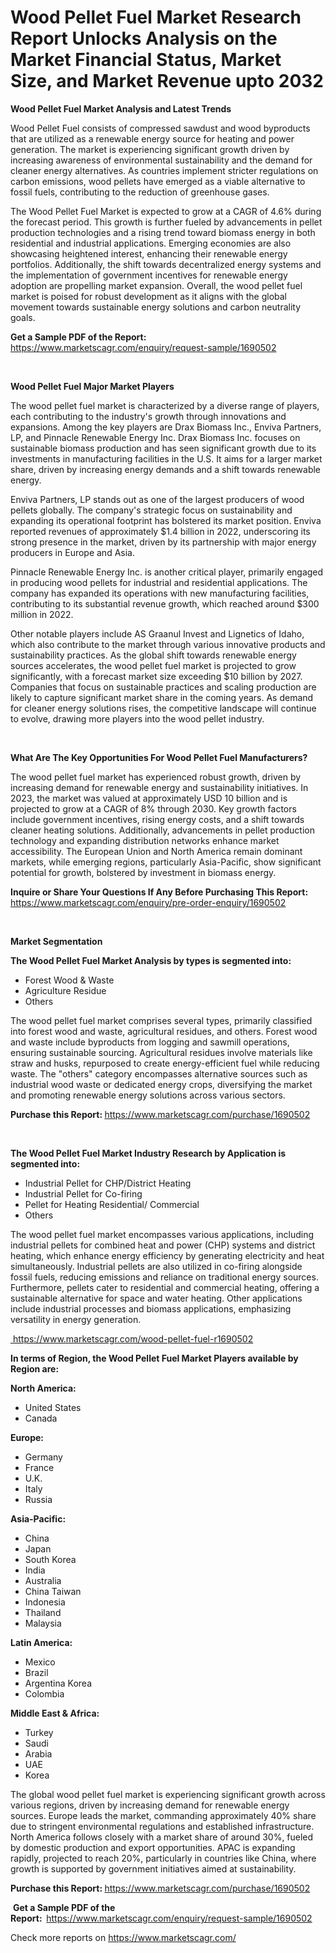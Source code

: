 <p><h1>Wood Pellet Fuel Market Research Report Unlocks Analysis on the Market Financial Status, Market Size, and Market Revenue upto 2032</h1></p><p><strong>Wood Pellet Fuel Market Analysis and Latest Trends</strong></p>
<p><p>Wood Pellet Fuel consists of compressed sawdust and wood byproducts that are utilized as a renewable energy source for heating and power generation. The market is experiencing significant growth driven by increasing awareness of environmental sustainability and the demand for cleaner energy alternatives. As countries implement stricter regulations on carbon emissions, wood pellets have emerged as a viable alternative to fossil fuels, contributing to the reduction of greenhouse gases.</p><p>The Wood Pellet Fuel Market is expected to grow at a CAGR of 4.6% during the forecast period. This growth is further fueled by advancements in pellet production technologies and a rising trend toward biomass energy in both residential and industrial applications. Emerging economies are also showcasing heightened interest, enhancing their renewable energy portfolios. Additionally, the shift towards decentralized energy systems and the implementation of government incentives for renewable energy adoption are propelling market expansion. Overall, the wood pellet fuel market is poised for robust development as it aligns with the global movement towards sustainable energy solutions and carbon neutrality goals.</p></p>
<p><strong>Get a Sample PDF of the Report:&nbsp;</strong> <a href="https://www.marketscagr.com/enquiry/request-sample/1690502?utm_campaign=2294&utm_medium=2&utm_source=Github&utm_content=ia&utm_term=26032025&utm_id=wood-pellet-fuel">https://www.marketscagr.com/enquiry/request-sample/1690502</a></p>
<p>&nbsp;</p>
<p><strong>Wood Pellet Fuel Major Market Players</strong></p>
<p><p>The wood pellet fuel market is characterized by a diverse range of players, each contributing to the industry's growth through innovations and expansions. Among the key players are Drax Biomass Inc., Enviva Partners, LP, and Pinnacle Renewable Energy Inc. Drax Biomass Inc. focuses on sustainable biomass production and has seen significant growth due to its investments in manufacturing facilities in the U.S. It aims for a larger market share, driven by increasing energy demands and a shift towards renewable energy.</p><p>Enviva Partners, LP stands out as one of the largest producers of wood pellets globally. The company's strategic focus on sustainability and expanding its operational footprint has bolstered its market position. Enviva reported revenues of approximately $1.4 billion in 2022, underscoring its strong presence in the market, driven by its partnership with major energy producers in Europe and Asia.</p><p>Pinnacle Renewable Energy Inc. is another critical player, primarily engaged in producing wood pellets for industrial and residential applications. The company has expanded its operations with new manufacturing facilities, contributing to its substantial revenue growth, which reached around $300 million in 2022. </p><p>Other notable players include AS Graanul Invest and Lignetics of Idaho, which also contribute to the market through various innovative products and sustainability practices. As the global shift towards renewable energy sources accelerates, the wood pellet fuel market is projected to grow significantly, with a forecast market size exceeding $10 billion by 2027. Companies that focus on sustainable practices and scaling production are likely to capture significant market share in the coming years. As demand for cleaner energy solutions rises, the competitive landscape will continue to evolve, drawing more players into the wood pellet industry.</p></p>
<p>&nbsp;</p>
<p><strong>What Are The Key Opportunities For Wood Pellet Fuel Manufacturers?</strong></p>
<p><p>The wood pellet fuel market has experienced robust growth, driven by increasing demand for renewable energy and sustainability initiatives. In 2023, the market was valued at approximately USD 10 billion and is projected to grow at a CAGR of 8% through 2030. Key growth factors include government incentives, rising energy costs, and a shift towards cleaner heating solutions. Additionally, advancements in pellet production technology and expanding distribution networks enhance market accessibility. The European Union and North America remain dominant markets, while emerging regions, particularly Asia-Pacific, show significant potential for growth, bolstered by investment in biomass energy.</p></p>
<p><strong>Inquire or Share Your Questions If Any Before Purchasing This Report:</strong> <a href="https://www.marketscagr.com/enquiry/pre-order-enquiry/1690502?utm_campaign=2294&utm_medium=2&utm_source=Github&utm_content=ia&utm_term=26032025&utm_id=wood-pellet-fuel">https://www.marketscagr.com/enquiry/pre-order-enquiry/1690502</a></p>
<p>&nbsp;</p>
<p><strong>Market Segmentation</strong></p>
<p><strong>The Wood Pellet Fuel Market Analysis by types is segmented into:</strong></p>
<p><ul><li>Forest Wood & Waste</li><li>Agriculture Residue</li><li>Others</li></ul></p>
<p><p>The wood pellet fuel market comprises several types, primarily classified into forest wood and waste, agricultural residues, and others. Forest wood and waste include byproducts from logging and sawmill operations, ensuring sustainable sourcing. Agricultural residues involve materials like straw and husks, repurposed to create energy-efficient fuel while reducing waste. The "others" category encompasses alternative sources such as industrial wood waste or dedicated energy crops, diversifying the market and promoting renewable energy solutions across various sectors.</p></p>
<p><strong>Purchase this Report:&nbsp;</strong><a href="https://www.marketscagr.com/purchase/1690502?utm_campaign=2294&utm_medium=2&utm_source=Github&utm_content=ia&utm_term=26032025&utm_id=wood-pellet-fuel">https://www.marketscagr.com/purchase/1690502</a></p>
<p>&nbsp;</p>
<p><strong>The Wood Pellet Fuel Market Industry Research by Application is segmented into:</strong></p>
<p><ul><li>Industrial Pellet for CHP/District Heating</li><li>Industrial Pellet for Co-firing</li><li>Pellet for Heating Residential/ Commercial</li><li>Others</li></ul></p>
<p><p>The wood pellet fuel market encompasses various applications, including industrial pellets for combined heat and power (CHP) systems and district heating, which enhance energy efficiency by generating electricity and heat simultaneously. Industrial pellets are also utilized in co-firing alongside fossil fuels, reducing emissions and reliance on traditional energy sources. Furthermore, pellets cater to residential and commercial heating, offering a sustainable alternative for space and water heating. Other applications include industrial processes and biomass applications, emphasizing versatility in energy generation.</p></p>
<p><a href="https://www.marketscagr.com/wood-pellet-fuel-r1690502?utm_campaign=2294&utm_medium=2&utm_source=Github&utm_content=ia&utm_term=26032025&utm_id=wood-pellet-fuel">&nbsp;https://www.marketscagr.com/wood-pellet-fuel-r1690502</a></p>
<p><strong>In terms of Region, the Wood Pellet Fuel Market Players available by Region are:</strong></p>
<p>
    <p> <strong> North America: </strong>
        <ul>
            <li>United States</li>
            <li>Canada</li>
        </ul>
        </p> 
    <p> <strong> Europe: </strong>
        <ul>
            <li>Germany</li>
            <li>France</li>
            <li>U.K.</li>
            <li>Italy</li>
            <li>Russia</li>
        </ul>
        </p> 
    <p> <strong> Asia-Pacific: </strong>
        <ul>
            <li>China</li>
            <li>Japan</li>
            <li>South Korea</li>
            <li>India</li>
            <li>Australia</li>
            <li>China Taiwan</li>
            <li>Indonesia</li>
            <li>Thailand</li>
            <li>Malaysia</li>
        </ul>
        </p> 
    <p> <strong> Latin America: </strong>
        <ul>
            <li>Mexico</li>
            <li>Brazil</li>
            <li>Argentina Korea</li>
            <li>Colombia</li>
        </ul>
        </p> 
    <p> <strong> Middle East & Africa: </strong>
        <ul>
            <li>Turkey</li>
            <li>Saudi</li>
            <li>Arabia</li>
            <li>UAE</li>
            <li>Korea</li>
        </ul>
    </p>
    </p>
<p><p>The global wood pellet fuel market is experiencing significant growth across various regions, driven by increasing demand for renewable energy sources. Europe leads the market, commanding approximately 40% share due to stringent environmental regulations and established infrastructure. North America follows closely with a market share of around 30%, fueled by domestic production and export opportunities. APAC is expanding rapidly, projected to reach 20%, particularly in countries like China, where growth is supported by government initiatives aimed at sustainability.</p></p>
<p><strong>Purchase this Report: </strong><a href="https://www.marketscagr.com/purchase/1690502?utm_campaign=2294&utm_medium=2&utm_source=Github&utm_content=ia&utm_term=26032025&utm_id=wood-pellet-fuel">https://www.marketscagr.com/purchase/1690502</a></p>
<p>&nbsp;<strong>Get a Sample PDF of the Report:&nbsp;&nbsp;</strong><a href="https://www.marketscagr.com/enquiry/request-sample/1690502?utm_campaign=2294&utm_medium=2&utm_source=Github&utm_content=ia&utm_term=26032025&utm_id=wood-pellet-fuel">https://www.marketscagr.com/enquiry/request-sample/1690502</a></p>
<p><strong></strong></p>
<p>Check more reports on <a href="https://www.marketscagr.com/?utm_campaign=2294&utm_medium=2&utm_source=Github&utm_content=ia&utm_term=26032025&utm_id=wood-pellet-fuel">https://www.marketscagr.com/</a></p>